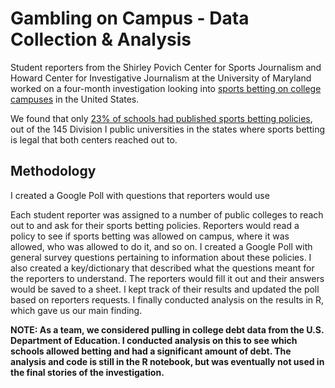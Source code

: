 # Gambling on Campus - Data Collection & Analysis 

Student reporters from the Shirley Povich Center for Sports Journalism and Howard Center for Investigative Journalism at the University of Maryland worked on a four-month investigation looking into [sports betting on college campuses](https://cnsmaryland.org/gambling-on-campus) in the United States. 

We found that only [23% of schools had published sports betting policies](https://cnsmaryland.org/2023/02/27/sports-betting-grows-on-campuses-with-few-restrictions-survey-finds/), out of the 145 Division I public universities in the states where sports betting is legal that both centers reached out to. 

## Methodology

I created a Google Poll with questions that reporters would use 

Each student reporter was assigned to a number of public colleges to reach out to and ask for their sports betting policies. Reporters would read a policy to see if sports betting was allowed on campus, where it was allowed, who was allowed to do it, and so on. I created a Google Poll with general survey questions pertaining to information about these policies. I also created a key/dictionary that described what the questions meant for the reporters to understand. The reporters would fill it out and their answers would be saved to a sheet. I kept track of their results and updated the poll based on reporters requests. I finally conducted analysis on the results in R, which gave us our main finding. 

**NOTE: As a team, we considered pulling in college debt data from the U.S. Department of Education. I conducted analysis on this to see which schools allowed betting and had a significant amount of debt. The analysis and code is still in the R notebook, but was eventually not used in the final stories of the investigation.**  
